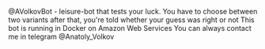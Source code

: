 @AVolkovBot - leisure-bot that tests your luck.
You have to choose between two variants after that, you're told whether your guess was right or not
This bot is running in Docker on Amazon Web Services
You can always contact me in telegram @Anatoly_Volkov
